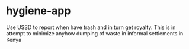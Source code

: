 # hygiene-app
Use USSD to report when have trash and in turn get royalty. This is in attempt to minimize anyhow dumping of waste in informal settlements in Kenya 
